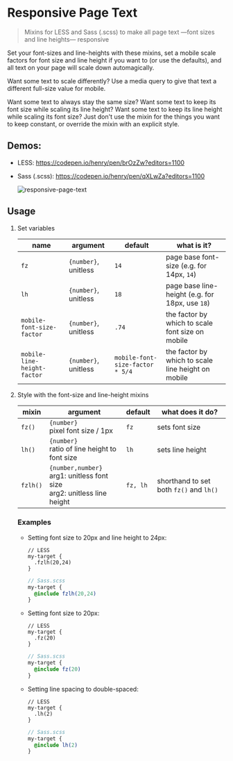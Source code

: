 # Responsive Page Text

> Mixins for LESS and Sass (.scss) to make all page text —font sizes and line heights— responsive


Set your font-sizes and line-heights with these mixins, set a mobile scale factors for font size and line height if you want to (or use the defaults), and all text on your page will scale down automagically.

Want some text to scale differently? Use a media query to give that text a different full-size value for mobile.

Want some text to always stay the same size? Want some text to keep its font size while scaling its line height? Want some text to keep its line height while scaling its font size? Just don't use the mixin for the things you want to keep constant, or override the mixin with an explicit style.

## Demos:

- LESS: https://codepen.io/henry/pen/brOzZw?editors=1100
- Sass (.scss): https://codepen.io/henry/pen/qXLwZa?editors=1100

	![responsive-page-text](https://user-images.githubusercontent.com/3282350/29940024-e200b6ac-8e5b-11e7-8584-ecc71c6e6abf.gif)

## Usage

1. Set variables

	name | argument | default | what is it?
	-----|----------|---------|------------
	`fz` | `{number}`, unitless | `14` | page base font-size (e.g. for 14px, `14`)
	`lh` | `{number}`, unitless | `18` | page base line-height (e.g. for 18px, use `18`)
	`mobile-font-size-factor` | `{number}`, unitless | `.74` | the factor by which to scale font size on mobile
	`mobile-line-height-factor` | `{number}`, unitless | `mobile-font-size-factor * 5/4` | the factor by which to scale line height on mobile

2. Style with the font-size and line-height mixins

	mixin | argument | default | what does it do?
	------|----------|---------|-----------------
	`fz()` | `{number}` <br> pixel font size / 1px | `fz` | sets font size
	`lh()` | `{number}` <br> ratio of line height to font size | `lh` | sets line height
	`fzlh()` | `{number,number}` <br> arg1: unitless font size <br> arg2: unitless line height | `fz, lh` | shorthand to set both `fz()` and `lh()`

	### Examples

	- Setting font size to 20px and line height to 24px:

		```less
		// LESS
		my-target {
		  .fzlh(20,24)
		}
		```

		```scss
		// Sass.scss
		my-target {
		  @include fzlh(20,24)
		}
		```

	- Setting font size to 20px:

		```less
		// LESS
		my-target {
		  .fz(20)
		}
		```

		```scss
		// Sass.scss
		my-target {
		  @include fz(20)
		}
		```

	- Setting line spacing to double-spaced:

		```less
		// LESS
		my-target {
		  .lh(2)
		}
		```

		```scss
		// Sass.scss
		my-target {
		  @include lh(2)
		}
		```

